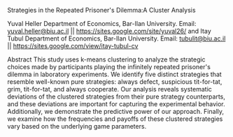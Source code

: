 Strategies in the Repeated Prisoner's Dilemma:A Cluster Analysis

Yuval Heller Department of Economics, Bar-Ilan University. Email: yuval.heller@biu.ac.il || https://sites.google.com/site/yuval26/ 
and
Itay Tubul Department of Economics, Bar-Ilan University. Email: tubulit@biu.ac.il || https://sites.google.com/view/itay-tubul-cv

Abstract 
This study uses k-means clustering to analyze the strategic choices made by participants playing the infinitely repeated prisoner's dilemma in laboratory experiments. We identify five distinct strategies that resemble well-known pure strategies: always defect, suspicious tit-for-tat, grim, tit-for-tat, and always cooperate. Our analysis reveals systematic deviations of the clustered strategies from their pure strategy counterparts, and these deviations are important for capturing the experimental behavior. Additionally, we demonstrate the predictive power of our approach. Finally, we examine how the frequencies and payoffs of these clustered strategies vary based on the underlying game parameters. 
